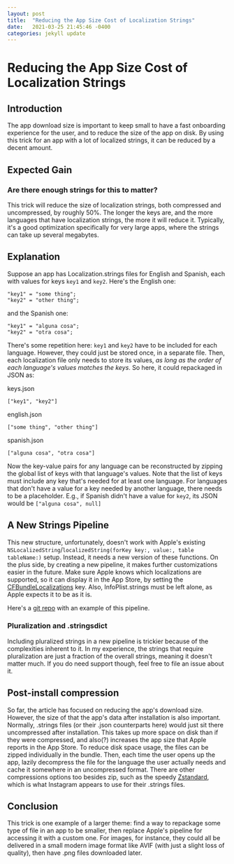 ```yaml
---
layout: post
title:  "Reducing the App Size Cost of Localization Strings"
date:   2021-03-25 21:45:46 -0400
categories: jekyll update
---
```


# Reducing the App Size Cost of Localization Strings

## Introduction

The app download size is important to keep small to have a fast onboarding experience for the user, and to reduce the size of the app on disk. By using this trick for an app with a lot of localized strings, it can be reduced by a decent amount.

## Expected Gain

###  Are there enough strings for this to matter?

This trick will reduce the size of localization strings, both compressed and uncompressed, by roughly 50%. The longer the keys are, and the more languages that have localization strings, the more it will reduce it. Typically, it's a good optimization specifically for very large apps, where the strings can take up several megabytes.

## Explanation

Suppose an app has Localization.strings files for English and Spanish, each with values for keys `key1` and `key2`. Here's the English one:
```
"key1" = "some thing";
"key2" = "other thing";
```

and the Spanish one:

```
"key1" = "alguna cosa";
"key2" = "otra cosa";
```

There's some repetition here: `key1` and `key2` have to be included for each language. However, they could just be stored once, in a separate file. Then, each localization file only needs to store its values, _as long as the order of each language's values matches the keys_. So here, it could repackaged in JSON as:

keys.json
```
["key1", "key2"]
```

english.json
```
["some thing", "other thing"]
```

spanish.json
```
["alguna cosa", "otra cosa"]
```

Now the key-value pairs for any language can be reconstructed by zipping the global list of keys with that language's values. Note that the list of keys must include any key that's needed for at least one language. For languages that don't have a value for a key needed by another language, there needs to be a placeholder. E.g., if Spanish didn't have a value for `key2`, its JSON would be `["alguna cosa", null]`

## A New Strings Pipeline

This new structure, unfortunately, doesn't work with Apple's existing `NSLocalizedString`/`localizedString(forKey key:, value:, table tableName:)` setup. Instead, it needs a new version of these functions. On the plus side, by creating a new pipeline, it makes further customizations easier in the future. Make sure Apple knows which localizations are supported, so it can display it in the App Store, by setting the [CFBundleLocalizations](https://developer.apple.com/documentation/bundleresources/information_property_list/cfbundlelocalizations) key. Also, InfoPlist.strings must be left alone, as Apple expects it to be as it is.

Here's a [git repo](https://github.com/michaeleisel/MiniStrings) with an example of this pipeline.

### Pluralization and .stringsdict

Including pluralized strings in a new pipeline is trickier because of the complexities inherent to it. In my experience, the strings that require pluralization are just a fraction of the overall strings, meaning it doesn't matter much. If you do need support though, feel free to file an issue about it.

## Post-install compression

So far, the article has focused on reducing the app's download size. However, the size of that the app's data after installation is also important. Normally, .strings files (or their .json counterparts here) would just sit there uncompressed after installation. This takes up more space on disk than if they were compressed, and also(?) increases the app size that Apple reports in the App Store. To reduce disk space usage, the files can be zipped individually in the bundle. Then, each time the user opens up the app, lazily decompress the file for the language the user actually needs and cache it somewhere in an uncompressed format. There are other compressions options too besides zip, such as the speedy [Zstandard](https://engineering.fb.com/2018/12/19/core-data/zstandard/), which is what Instagram appears to use for their .strings files.

## Conclusion

This trick is one example of a larger theme: find a way to repackage some type of file in an app to be smaller, then replace Apple's pipeline for accessing it with a custom one. For images, for instance, they could all be delivered in a small modern image format like AVIF (with just a slight loss of quality), then have .png files downloaded later.
